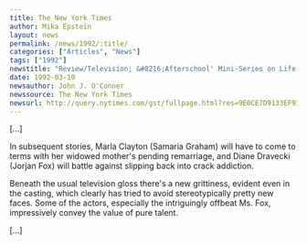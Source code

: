 ```yaml
---
title: The New York Times
author: Mika Epstein
layout: news
permalink: /news/1992/:title/
categories: ["Articles", "News"]
tags: ["1992"]
newstitle: "Review/Television; &#8216;Afterschool' Mini-Series on Life at the Mall"  
date: 1992-03-19  
newsauthor: John J. O'Conner  
newssource: The New York Times  
newsurl: http://query.nytimes.com/gst/fullpage.html?res=9E0CE7D9133EF93AA25750C0A964958260&sec=&spon=&scp=1&sq=Diane%20Dravecki&st=cse  
---
```


[...]

In subsequent stories, Marla Clayton (Samaria Graham) will have to come to terms with her widowed mother's pending remarriage, and Diane Dravecki (Jorjan Fox) will battle against slipping back into crack addiction.

Beneath the usual television gloss there's a new grittiness, evident even in the casting, which clearly has tried to avoid stereotypically pretty new faces. Some of the actors, especially the intriguingly offbeat Ms. Fox, impressively convey the value of pure talent.

[...]

